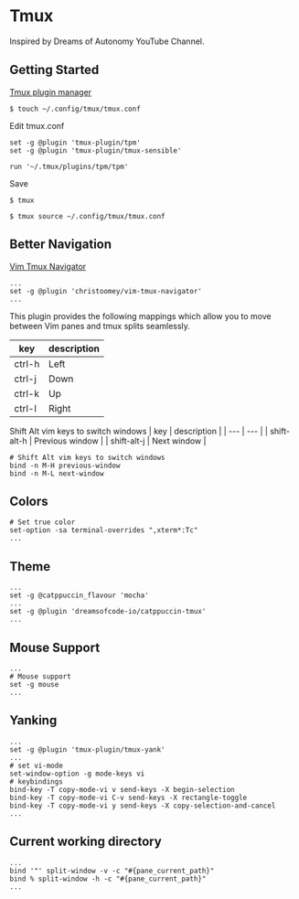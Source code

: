 # Tmux
Inspired by Dreams of Autonomy YouTube Channel.

## Getting Started
[Tmux plugin manager](https://github.com/tmux-plugins/tpm)

```
$ touch ~/.config/tmux/tmux.conf
```

Edit tmux.conf
```
set -g @plugin 'tmux-plugin/tpm'
set -g @plugin 'tmux-plugin/tmux-sensible'

run '~/.tmux/plugins/tpm/tpm'
```
Save
```
$ tmux
```
```
$ tmux source ~/.config/tmux/tmux.conf
```

## Better Navigation
[Vim Tmux Navigator](https://github.com/christoomey/vim-tmux-navigator)

```
...
set -g @plugin 'christoomey/vim-tmux-navigator'
...
```
This plugin provides the following mappings which allow you to move between Vim panes and tmux splits seamlessly.

| key | description |
| --- | --- |
| ctrl-h | Left |
| ctrl-j | Down  |
| ctrl-k | Up |
| ctrl-l | Right |

Shift Alt vim keys to switch windows
| key | description |
| --- | --- |
| shift-alt-h | Previous window |
| shift-alt-j | Next window |

```
# Shift Alt vim keys to switch windows
bind -n M-H previous-window
bind -n M-L next-window
```

## Colors
```
# Set true color
set-option -sa terminal-overrides ",xterm*:Tc"
...
```

## Theme
```
...
set -g @catppuccin_flavour 'mocha'
...
set -g @plugin 'dreamsofcode-io/catppuccin-tmux'
...
```

## Mouse Support
```
...
# Mouse support
set -g mouse
...
```

## Yanking
```
...
set -g @plugin 'tmux-plugin/tmux-yank'
...
# set vi-mode
set-window-option -g mode-keys vi
# keybindings
bind-key -T copy-mode-vi v send-keys -X begin-selection
bind-key -T copy-mode-vi C-v send-keys -X rectangle-toggle
bind-key -T copy-mode-vi y send-keys -X copy-selection-and-cancel
...
```

## Current working directory
```
...
bind '"' split-window -v -c "#{pane_current_path}"
bind % split-window -h -c "#{pane_current_path}"
...
```


